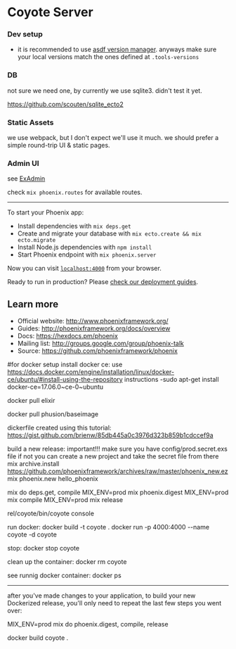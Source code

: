 # Coyote Server

### Dev setup

 - it is recommended to use [asdf version manager](https://github.com/asdf-vm/asdf). anyways make sure your local versions match the ones defined at `.tools-versions`

### DB

not sure we need one, by currently we use sqlite3. didn't test it yet.

https://github.com/scouten/sqlite_ecto2

### Static Assets
we use webpack, but I don't expect we'll use it much.
we should prefer a simple round-trip UI & static pages.

### Admin UI
see [ExAdmin](https://github.com/smpallen99/ex_admin)

check `mix phoenix.routes` for available routes.

------------------------------------------

To start your Phoenix app:

  * Install dependencies with `mix deps.get`
  * Create and migrate your database with `mix ecto.create && mix ecto.migrate`
  * Install Node.js dependencies with `npm install`
  * Start Phoenix endpoint with `mix phoenix.server`

Now you can visit [`localhost:4000`](http://localhost:4000) from your browser.

Ready to run in production? Please [check our deployment guides](http://www.phoenixframework.org/docs/deployment).

## Learn more

  * Official website: http://www.phoenixframework.org/
  * Guides: http://phoenixframework.org/docs/overview
  * Docs: https://hexdocs.pm/phoenix
  * Mailing list: http://groups.google.com/group/phoenix-talk
  * Source: https://github.com/phoenixframework/phoenix


#for docker setup
install docker ce: use https://docs.docker.com/engine/installation/linux/docker-ce/ubuntu/#install-using-the-repository instructions
-sudo apt-get install docker-ce=17.06.0~ce-0~ubuntu

docker pull elixir

docker pull phusion/baseimage

dickerfile created using this tutorial:
https://gist.github.com/brienw/85db445a0c3976d323b859b1cdccef9a

build a new release:
important!!! make sure you have config/prod.secret.exs file
if not you can create a new project and take the secret file from there
mix archive.install https://github.com/phoenixframework/archives/raw/master/phoenix_new.ez
mix phoenix.new hello_phoenix

mix do deps.get, compile
MIX_ENV=prod mix phoenix.digest
MIX_ENV=prod mix compile
MIX_ENV=prod mix release

rel/coyote/bin/coyote console


run docker:
docker build -t coyote .
docker run -p 4000:4000 --name coyote -d coyote

stop:
docker stop coyote

clean up the container:
docker rm coyote

see runnig docker container:
docker ps



---------------------------------
after you've made changes to your application, to build your new Dockerized release, you'll only need to repeat the last few steps you went over:

MIX_ENV=prod mix do phoenix.digest, compile, release

docker build coyote .